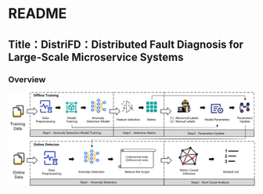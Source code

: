 # README

## Title：DistriFD：Distributed Fault Diagnosis for Large-Scale Microservice Systems

### Overview
![Overview](images/1.Overview.png)

